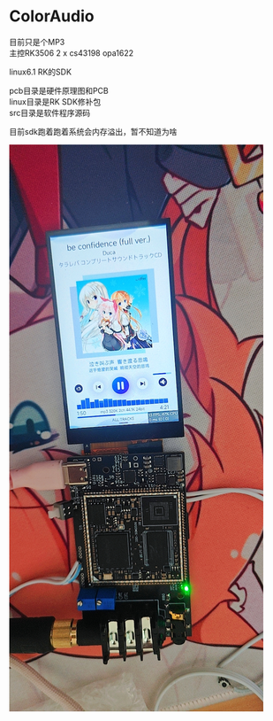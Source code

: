 # ColorAudio
目前只是个MP3  
主控RK3506 2 x cs43198 opa1622

linux6.1 RK的SDK

pcb目录是硬件原理图和PCB  
linux目录是RK SDK修补包  
src目录是软件程序源码

目前sdk跑着跑着系统会内存溢出，暂不知道为啥

![](./pic/pic1.jpg)

